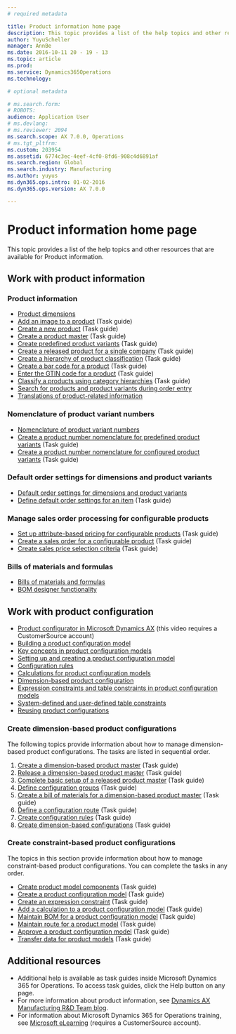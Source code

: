 ```yaml
---
# required metadata

title: Product information home page
description: This topic provides a list of the help topics and other resources that are available for Product information.
author: YuyuScheller
manager: AnnBe
ms.date: 2016-10-11 20 - 19 - 13
ms.topic: article
ms.prod: 
ms.service: Dynamics365Operations
ms.technology: 

# optional metadata

# ms.search.form: 
# ROBOTS: 
audience: Application User
# ms.devlang: 
# ms.reviewer: 2094
ms.search.scope: AX 7.0.0, Operations
# ms.tgt_pltfrm: 
ms.custom: 203954
ms.assetid: 6774c3ec-4eef-4cf0-8fd6-908c4d6891af
ms.search.region: Global
ms.search.industry: Manufacturing
ms.author: yuyus
ms.dyn365.ops.intro: 01-02-2016
ms.dyn365.ops.version: AX 7.0.0

---
```


# Product information home page

This topic provides a list of the help topics and other resources that are available for Product information.

Work with product information
-----------------------------

### Product information

-   [Product dimensions](product-dimensions.md)
-   [Add an image to a product](http://ax.help.dynamics.com/en/wiki/add-an-image-to-a-product/) (Task guide)
-   [Create a new product](http://ax.help.dynamics.com/en/wiki/create-a-new-product/) (Task guide)
-   [Create a product master](http://ax.help.dynamics.com/en/wiki/create-a-product-master/) (Task guide)
-   [Create predefined product variants](http://ax.help.dynamics.com/en/wiki/create-predefined-product-variants/) (Task guide)
-   [Create a released product for a single company](http://ax.help.dynamics.com/en/wiki/create-a-released-product-for-a-single-company/) (Task guide)
-   [Create a hierarchy of product classification](http://ax.help.dynamics.com/en/wiki/create-a-new-product-classification-hierarchy/) (Task guide)
-   [Create a bar code for a product](https://ax.help.dynamics.com/en/wiki/create-a-bar-code-for-a-product/) (Task guide)
-   [Enter the GTIN code for a product](http://ax.help.dynamics.com/en/wiki/enter-the-gtin-code-for-a-product/) (Task guide)
-   [Classify a products using category hierarchies](http://ax.help.dynamics.com/en/wiki/classify-a-product-using-category-hierarchies/) (Task guide)
-   [Search for products and product variants during order entry](search-products-product-variants.md)
-   [Translations of product-related information](translations-product-related-information.md)

### Nomenclature of product variant numbers

-   [Nomenclature of product variant numbers](product-variant-identification-nomenclature.md)
-   [Create a product number nomenclature for predefined product variants](https://ax.help.dynamics.com/en/wiki/create-a-product-number-nomenclature-for-predefined-product-variants/) (Task guide)
-   [Create a product number nomenclature for configured product variants](https://ax.help.dynamics.com/en/wiki/create-a-product-number-nomenclature-for-configured-product-variants/) (Task guide)

### Default order settings for dimensions and product variants

-   [Default order settings for dimensions and product variants](default-order-settings.md)
-   [Define default order settings for an item](http://ax.help.dynamics.com/en/wiki/define-default-order-settings-for-an-item/) (Task guide)

### Manage sales order processing for configurable products

-   [Set up attribute-based pricing for configurable products](https://ax.help.dynamics.com/en/wiki/set-up-attribute-based-pricing-for-configurable-products/) (Task guide)
-   [Create a sales order for a configurable product](https://ax.help.dynamics.com/en/wiki/create-a-sales-order-for-a-configurable-product/) (Task guide)
-   [Create sales price selection criteria](https://ax.help.dynamics.com/en/wiki/create-sales-price-selection-criteria/) (Task guide)

### Bills of materials and formulas

-   [Bills of materials and formulas](http://ax.help.dynamics.com/en/wiki/bills-of-materials-and-formulas/)
-   [BOM designer functionality](bom-designer-functionality.md)

## Work with product configuration
-   [Product configurator in Microsoft Dynamics AX](https://mbs.microsoft.com/customersource/northamerica/AX/learning/presentations/DynamicsTechnicalConference16) (this video requires a CustomerSource account)
-   [Building a product configuration model](build-product-configuration-model.md)
-   [Key concepts in product configuration models](product-configuration-models.md)
-   [Setting up and creating a product configuration model](set-up-maintain-product-configuration-model.md)
-   [Configuration rules](configuration-rules.md)
-   [Calculations for product configuration models](calculate-product-configuration-models.md)
-   [Dimension-based product configuration](dimension-based-product-configuration.md)
-   [Expression constraints and table constraints in product configuration models](expression-constraints-table-constraints-product-configuration-models.md)
-   [System-defined and user-defined table constraints](system-defined-user-defined-table-constraints.md)
-   [Reusing product configurations](reuse-product-configurations.md)

### Create dimension-based product configurations

The following topics provide information about how to manage dimension-based product configurations. The tasks are listed in sequential order.

1.  [Create a dimension-based product master](http://ax.help.dynamics.com/en/wiki/create-a-dimension-based-product-master/) (Task guide)
2.  [Release a dimension-based product master](http://ax.help.dynamics.com/en/wiki/release-a-dimension-based-product-master/) (Task guide)
3.  [Complete basic setup of a released product master](http://ax.help.dynamics.com/en/wiki/complete-basic-setup-of-the-product-master/) (Task guide)
4.  [Define configuration groups](http://ax.help.dynamics.com/en/wiki/define-product-configuration-groups/) (Task guide)
5.  [Create a bill of materials for a dimension-based product master](http://ax.help.dynamics.com/en/wiki/create-a-bill-of-materials-for-a-dimension-based-product-master/) (Task guide)
6.  [Define a configuration route](http://ax.help.dynamics.com/en/wiki/define-a-configuration-route/) (Task guide)
7.  [Create configuration rules](http://ax.help.dynamics.com/en/wiki/create-configuration-rules/) (Task guide)
8.  [Create dimension-based configurations](http://ax.help.dynamics.com/en/wiki/create-dimension-based-configurations/) (Task guide)

### Create constraint-based product configurations

The topics in this section provide information about how to manage constraint-based product configurations. You can complete the tasks in any order.

-   [Create product model components](http://ax.help.dynamics.com/en/wiki/create-product-model-components/) (Task guide)
-   [Create a product configuration model](http://ax.help.dynamics.com/en/wiki/create-a-product-configuration-model/) (Task guide)
-   [Create an expression constraint](http://ax.help.dynamics.com/en/wiki/create-an-expression-constraint/) (Task guide)
-   [Add a calculation to a product configuration model](http://ax.help.dynamics.com/en/wiki/add-a-calculation-to-a-product-configuration-model-2/) (Task guide)
-   [Maintain BOM for a product configuration model](http://ax.help.dynamics.com/en/wiki/maintain-bom-for-a-product-configuration-model/) (Task guide)
-   [Maintain route for a product model](http://ax.help.dynamics.com/en/wiki/maintain-route-for-a-product-model/) (Task guide)
-   [Approve a product configuration model](http://ax.help.dynamics.com/en/wiki/approve-a-product-model/) (Task guide)
-   [Transfer data for product models](http://ax.help.dynamics.com/en/wiki/transfer-data-for-product-models/) (Task guide)

## Additional resources
-   Additional help is available as task guides inside Microsoft Dynamics 365 for Operations. To access task guides, click the Help button on any page.
-   For more information about product information, see [Dynamics AX Manufacturing R&D Team blog](https://blogs.msdn.microsoft.com/axmfg/).
-   For information about Microsoft Dynamics 365 for Operations training, see [Microsoft eLearning](https://mbspartner.microsoft.com/AX/LearningPlans) (requires a CustomerSource account).

 

